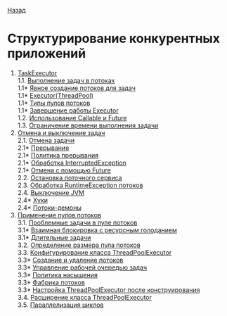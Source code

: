 [Назад](../README.md)
# Структурирование конкурентных приложений

1. [TaskExecutor](./1_TaskExecution.md)  
   1.1. [Выполнение задач в потоках](./1_TaskExecution.md#выполнение-задач-в-потоках)  
   1.1* [Явное создание потоков для задач](./1_TaskExecution.md#явное-создание-потоков-для-задач)  
   1.1* [Executor(ThreadPool)](./1_TaskExecution.md#Executor)  
   1.1* [Типы пулов потоков](./1_TaskExecution.md#Типы-пулов-потоков)  
   1.1* [Завершение работы Executor](./1_TaskExecution.md#Завершение-работы-Executor)  
   1.2. [Использование Callable и Future](./1_TaskExecution.md#Использование-Callable-и-Future)  
   1.3. [Ограничение времени выполнения задачи](./1_TaskExecution.md#Ограничение-времени-выполнения-задачи)  
2. [Отмена и выключение задач](./2_CancelAndShutdown.md)  
   2.1. [Отмена задачи](./2_CancelAndShutdown.md#отмена-задачи)  
   2.1* [Прерывание](./2_CancelAndShutdown.md#Прерывание)  
   2.1* [Политика прерывания](./2_CancelAndShutdown.md#Политика-прерывания)  
   2.1* [Обработка InterruptedException](./2_CancelAndShutdown.md#Обработка-InterruptedException)  
   2.1* [Отмена с помощью Future](./2_CancelAndShutdown.md#Отмена-с-помощью-Future)  
   2.2. [Остановка поточного сервиса](./2_CancelAndShutdown.md#Остановка-поточного-сервиса)  
   2.3. [Обработка RuntimeException потоков](./2_CancelAndShutdown.md#Обработка-RuntimeException-потоков)  
   2.4. [Выключение JVM](./2_CancelAndShutdown.md#Выключение-JVM)  
   2.4* [Хуки](./2_CancelAndShutdown.md#Хуки)  
   2.4* [Потоки-демоны](./2_CancelAndShutdown.md#Потоки-демоны)  
3. [Применение пулов потоков](./3_ThreadPool.md)  
   3.1. [Проблемные задачи в пуле потоков](./3_ThreadPool.md#Проблемные-задачи-в-пуле-потоков)  
   3.1* [Взаимная блокировка с ресурсным голоданием](./3_ThreadPool.md#Взаимная-блокировка-с-ресурсным-голоданием)  
   3.1* [Длительные задачи](./3_ThreadPool.md#Длительные-задачи)  
   3.2. [Определение размера пула потоков](./3_ThreadPool.md#Определение-размера-пула-потоков)  
   3.3. [Конфигурирование класса ThreadPoolExecutor](./3_ThreadPool.md#Конфигурирование-класса-ThreadPoolExecutor)  
   3.3* [Создание и удаление потоков](./3_ThreadPool.md#Создание-и-удаление-потоков)  
   3.3* [Управление рабочей очередью задач](./3_ThreadPool.md#Управление-рабочей-очередью-задач)  
   3.3* [Политика насыщения](./3_ThreadPool.md#Политика-насыщения)  
   3.3* [Фабрика потоков](./3_ThreadPool.md#Фабрика-потоков)  
   3.3* [Настройка ThreadPoolExecutor после конструирования](./3_ThreadPool.md#Настройка-ThreadPoolExecutor-после-конструирования)  
   3.4. [Расширение класса ThreadPoolExecutor](./3_ThreadPool.md#Расширение-класса-ThreadPoolExecutor)  
   3.5. [Параллелизация циклов](./3_ThreadPool.md#Параллелизация-циклов)